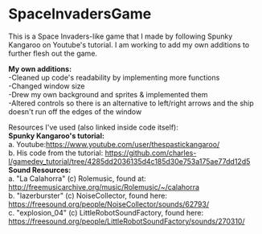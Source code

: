 # SpaceInvadersGame
This is a Space Invaders-like game that I made by following Spunky Kangaroo on Youtube's tutorial. I am working to add my own additions to further flesh out the game.

<b>My own additions:<br></b>
-Cleaned up code's readability by implementing more functions<br>
-Changed window size<br>
-Drew my own background and sprites & implemented them<br>
-Altered controls so there is an alternative to left/right arrows and the ship doesn't run off the edges of the window<br>

Resources I've used (also linked inside code itself):<br>
<b>Spunky Kangaroo's tutorial:<br></b>
  a. Youtube:https://www.youtube.com/user/thespastickangaroo/<br>
  b. His code from the tutorial: https://github.com/charles-l/gamedev_tutorial/tree/4285dd2036135d4c185d30e753a175ae77dd12d5<br>
<b>Sound Resources:<br></b>
  a. "La Calahorra" (c) Rolemusic, found at: http://freemusicarchive.org/music/Rolemusic/~/calahorra<br>
  b. "lazerburster" (c) NoiseCollector, found here: https://freesound.org/people/NoiseCollector/sounds/62793/<Br>
  c. "explosion_04" (c) LittleRobotSoundFactory, found here: https://freesound.org/people/LittleRobotSoundFactory/sounds/270310/<br>
